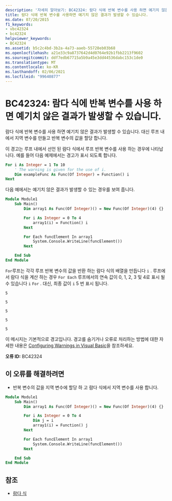 ```yaml
---
description: '자세히 알아보기: BC42324: 람다 식에 반복 변수를 사용 하면 예기치 않은 결과가 발생할 수 있습니다.'
title: 람다 식에 반복 변수를 사용하면 예기치 않은 결과가 발생할 수 있습니다.
ms.date: 07/20/2015
f1_keywords:
- vbc42324
- bc42324
helpviewer_keywords:
- BC42324
ms.assetid: b5c2c4bd-3b2a-4a73-aaeb-55728eb03b68
ms.openlocfilehash: a21e33c9a8737642d4d0764e92b1fbb2213f9602
ms.sourcegitcommit: ddf7edb67715a5b9a45e3dd44536dabc153c1de0
ms.translationtype: MT
ms.contentlocale: ko-KR
ms.lasthandoff: 02/06/2021
ms.locfileid: "99640877"
---
```

# <a name="bc42324-using-the-iteration-variable-in-a-lambda-expression-may-have-unexpected-results"></a>BC42324: 람다 식에 반복 변수를 사용 하면 예기치 않은 결과가 발생할 수 있습니다.

람다 식에 반복 변수를 사용 하면 예기치 않은 결과가 발생할 수 있습니다. 대신 루프 내에서 지역 변수를 만들고 반복 변수의 값을 할당 합니다.

 이 경고는 루프 내에서 선언 된 람다 식에서 루프 반복 변수를 사용 하는 경우에 나타납니다. 예를 들어 다음 예제에서는 경고가 표시 되도록 합니다.

```vb
For i As Integer = 1 To 10
    ' The warning is given for the use of i.
    Dim exampleFunc As Func(Of Integer) = Function() i
Next
```

 다음 예에서는 예기치 않은 결과가 발생할 수 있는 경우를 보여 줍니다.

```vb
Module Module1
    Sub Main()
        Dim array1 As Func(Of Integer)() = New Func(Of Integer)(4) {}

        For i As Integer = 0 To 4
            array1(i) = Function() i
        Next

        For Each funcElement In array1
            System.Console.WriteLine(funcElement())
        Next

    End Sub
End Module
```

 `For`루프는 각각 루프 반복 변수의 값을 반환 하는 람다 식의 배열을 만듭니다 `i` . 루프에서 람다 식을 계산 하는 경우 `For Each` 루프에서의 연속 값이 0, 1, 2, 3 및 4로 표시 될 수 있습니다 `i` `For` . 대신, 최종 값이 `i` 5 번 표시 됩니다.

 `5`

 `5`

 `5`

 `5`

 `5`

 이 메시지는 기본적으로 경고입니다. 경고를 숨기거나 오류로 처리하는 방법에 대한 자세한 내용은 [Configuring Warnings in Visual Basic](/visualstudio/ide/configuring-warnings-in-visual-basic)을 참조하세요.

 **오류 ID:** BC42324

## <a name="to-correct-this-error"></a>이 오류를 해결하려면

- 반복 변수의 값을 지역 변수에 할당 하 고 람다 식에서 지역 변수를 사용 합니다.

```vb
Module Module1
    Sub Main()
        Dim array1 As Func(Of Integer)() = New Func(Of Integer)(4) {}

        For i As Integer = 0 To 4
            Dim j = i
            array1(i) = Function() j
        Next

        For Each funcElement In array1
            System.Console.WriteLine(funcElement())
        Next

    End Sub
End Module
```

## <a name="see-also"></a>참조

- [람다 식](../../programming-guide/language-features/procedures/lambda-expressions.md)
